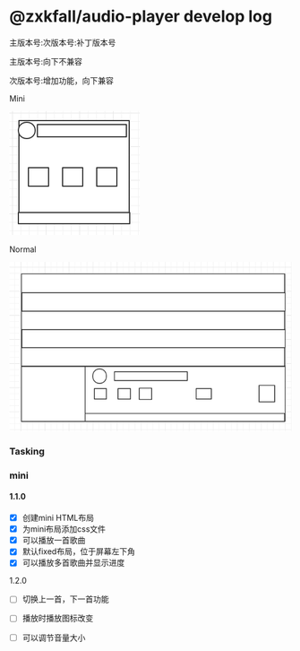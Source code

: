# @zxkfall/audio-player develop log

主版本号:次版本号:补丁版本号

主版本号:向下不兼容

次版本号:增加功能，向下兼容



Mini

![image-20220421003221106](devLog.assets/image-20220421003221106.png)

Normal

![image-20220421003309098](devLog.assets/image-20220421003309098.png)







### Tasking

### mini

#### 1.1.0

- [x] 创建mini HTML布局
- [x] 为mini布局添加css文件
- [x] 可以播放一首歌曲
- [x] 默认fixed布局，位于屏幕左下角
- [x] 可以播放多首歌曲并显示进度

1.2.0

- [ ] 切换上一首，下一首功能
- [ ] 播放时播放图标改变
- [ ] 可以调节音量大小





